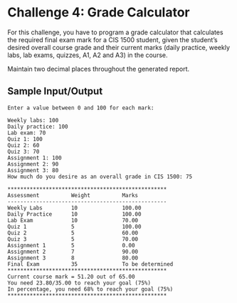 # Challenge 4: Grade Calculator

For this challenge, you have to program a grade calculator that calculates the 
required final exam mark for a CIS 1500 student, given the student’s desired
overall course grade and their current marks (daily practice, weekly labs, 
lab exams, quizzes, A1, A2 and A3) in the course. 

Maintain two decimal places throughout the generated report.

## Sample Input/Output

```
Enter a value between 0 and 100 for each mark:

Weekly labs: 100
Daily practice: 100
Lab exam: 70
Quiz 1: 100
Quiz 2: 60
Quiz 3: 70
Assignment 1: 100 
Assignment 2: 90
Assignment 3: 80
How much do you desire as an overall grade in CIS 1500: 75

**************************************************
Assessment          Weight          Marks
--------------------------------------------------
Weekly Labs         10              100.00
Daily Practice      10              100.00
Lab Exam            10              70.00
Quiz 1              5               100.00
Quiz 2              5               60.00
Quiz 3              5               70.00
Assignment 1        5               0.00
Assignment 2        7               90.00
Assignment 3        8               80.00
Final Exam          35              To be determined
**************************************************
Current course mark = 51.20 out of 65.00
You need 23.80/35.00 to reach your goal (75%)
In percentage, you need 68% to reach your goal (75%) 
**************************************************
```

